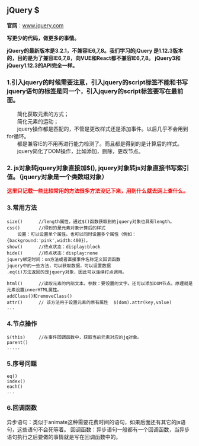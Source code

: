 ##  jQuery $

**官网**：www.jquery.com

**写更少的代码，做更多的事情。**

**jQuery的最新版本是3.2.1，不兼容IE6,7,8。我们学习的jQuery 是1.12.3版本的，目的是为了兼容IE6,7,8，向VUE和React都不兼容IE6,7,8。 jQuery3和jQuery1.12.3的API完全一样。**<br>

### 1.引入jquery的时候需要注意，引入jquery的script标签不能和书写jquery语句的标签是同一个，引入jquery的script标签要写在最前面。

&emsp;&emsp;简化获取元素的方式；<br>
&emsp;&emsp;简化元素的运动；<br>
&emsp;&emsp;jquery操作都是匹配的，不管是更改样式还是添加事件。以后几乎不会用到for循环。<br>
&emsp;&emsp;都是兼容IE的不用再进行能力检测了。而且都是得到的是计算后的样式。<br>
&emsp;&emsp;jquery简化了DOM操作，比如添加，删除，更改节点。

### 2. js对象转jquery对象直接加$(),  jquery对象转js对象直接书写索引值。（jquery对象是一个类数组对象）

<font color='red'>**这里只记载一些比较常用的方法很多方法没记下来，用到什么就去网上查什么。**</font>

### 3.常用方法

    size()      //length属性，通过$()函数获取到的jquery对象也具有length。
    css()       //得到的是元素对象计算后的样式
        设置：可以设置单个属性。也可以同时设置多个属性（例如：{background:'pink',width:400}）。
    show()      //终点状态：display:block
    hide()      //终点状态：display:none
    jquery绑定时间：on方法或者直接事件名称定义回调函数
    jquery中的一些方法，可以获取数据，可以设置数据
    .eq(i)方法返回的是jquery对象，因此可以连续打点调用。
    
    html()      //读取元素的内部文本。参数：要设置的文字。还可以添加DOM节点。原理就是元素设置innerHTML属性。
    addClass()和removeClass()
    attr()      // 该方法用于设置元素的原有属性  $(dom).attr(key,value)
    ...

### 4.节点操作

    $(this)     //在事件回调函数中，获取当前元素对应的jq对象。
    parent()
    .....

### 5.序号问题

    eq()
    index()
    each()
    ...

### 6.回调函数

异步语句：类似于animate这种需要花费时间的语句，如果后面还有其它的js语句，这些语句不会死等着。
回调函数：异步语句一般都有一个回调函数，当异步语句执行之后要做的事情就是写在回调函数中的。







